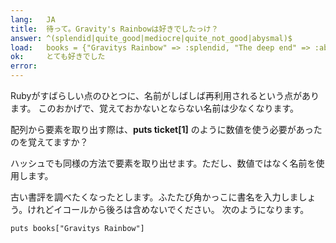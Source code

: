 ```yaml
---
lang:   JA
title:  待って。Gravity's Rainbowは好きでしたっけ？
answer: ^(splendid|quite_good|mediocre|quite_not_good|abysmal)$
load:   books = {"Gravitys Rainbow" => :splendid, "The deep end" => :abysmal, "Living colors" => :mediocre}
ok:     とても好きでした
error:  
---
```


Rubyがすばらしい点のひとつに、名前がしばしば再利用されるという点があります。
このおかげで、覚えておかないとならない名前は少なくなります。

配列から要素を取り出す際は、__puts ticket[1]__ のように数値を使う必要があったのを覚えてますか？

ハッシュでも同様の方法で要素を取り出せます。ただし、数値ではなく名前を使用します。

古い書評を調べたくなったとします。ふたたび角かっこに書名を入力しましょう。けれどイコールから後ろは含めないでください。
次のようになります。

    puts books["Gravitys Rainbow"]
